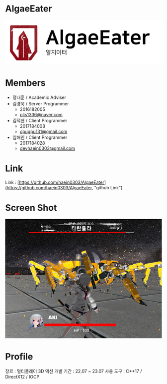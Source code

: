 # AlgaeEater
![ex_screenshot](./img/main_img2.png)

# Members
* 정내훈 / Academic Adviser 
* 김경욱 / Server Programmer
    * 2016182005
    * plis1336@naver.com 
* 김덕현 / Client Programmer
    * 2017184008
    * cpugpu131@gmail.com
* 임해인 / Client Programmer
    * 2017184028
    * devhaein0303@gmail.com

# Link
Link : [https://github.com/haein0303/AlgaeEater](https://github.com/haein0303/AlgaeEater, "github Link")

# Screen Shot
![ex_screenshot](./img/main_img1.png)

# Profile
장르 : 멀티플레이 3D 액션 
개발 기간 : 22.07 ~ 23.07 
사용 도구 : C++17 / DirectX12 / IOCP 
